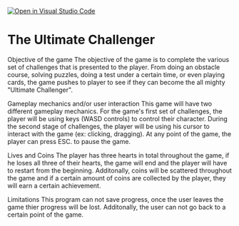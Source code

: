 [![Open in Visual Studio Code](https://classroom.github.com/assets/open-in-vscode-f059dc9a6f8d3a56e377f745f24479a46679e63a5d9fe6f495e02850cd0d8118.svg)](https://classroom.github.com/online_ide?assignment_repo_id=6694786&assignment_repo_type=AssignmentRepo)

# The Ultimate Challenger

Objective of the game 
The objective of the game is to complete the various set of challenges that is presented to the player. From doing an obstacle course, solving puzzles, doing a test under a certain time, or even playing cards, the game pushes to player to see if they can become the all mighty "Ultimate Challenger".

Gameplay mechanics and/or user interaction
This game will have two different gameplay mechanics. For the game's first set of challenges, the player will be using keys (WASD controls) to control their character. During the second stage of challenges, the player will be using his cursor to interact with the game (ex: clicking, dragging). At any point of the game, the player can press ESC. to pause the game.

Lives and Coins
The player has three hearts in total throughout the game, if he loses all three of their hearts, the game will end and the player will have to restart from the beginning. Additonally, coins will be scattered throughout the game and if a certain amount of coins are collected by the player, they will earn a certain achievement.


Limitations
This program can not save progress, once the user leaves the game thier progress will be lost. Additonally, the user can not go back to a certain point of the game.

